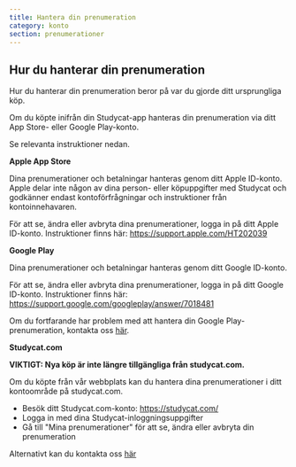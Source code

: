 ```yaml
---
title: Hantera din prenumeration
category: konto
section: prenumerationer
---
```

## Hur du hanterar din prenumeration

Hur du hanterar din prenumeration beror på var du gjorde ditt ursprungliga köp.

Om du köpte inifrån din Studycat-app hanteras din prenumeration via ditt App Store- eller Google Play-konto.

Se relevanta instruktioner nedan.

**Apple App Store**

Dina prenumerationer och betalningar hanteras genom ditt Apple ID-konto. Apple delar inte någon av dina person- eller köpuppgifter med Studycat och godkänner endast kontoförfrågningar och instruktioner från kontoinnehavaren.

För att se, ändra eller avbryta dina prenumerationer, logga in på ditt Apple ID-konto. Instruktioner finns här: <https://support.apple.com/HT202039>

**Google Play**

Dina prenumerationer och betalningar hanteras genom ditt Google ID-konto.

För att se, ändra eller avbryta dina prenumerationer, logga in på ditt Google ID-konto. Instruktioner finns här: <https://support.google.com/googleplay/answer/7018481>

Om du fortfarande har problem med att hantera din Google Play-prenumeration, kontakta oss [här](https://help.studycat.com/hc/en-us/requests/new).

**Studycat.com**

**VIKTIGT: Nya köp är inte längre tillgängliga från studycat.com.**

Om du köpte från vår webbplats kan du hantera dina prenumerationer i ditt kontoområde på studycat.com.

* Besök ditt Studycat.com-konto: <https://studycat.com/>
* Logga in med dina Studycat-inloggningsuppgifter
* Gå till "Mina prenumerationer" för att se, ändra eller avbryta din prenumeration

Alternativt kan du kontakta oss [här](https://help.studycat.com/hc/en-us/requests/new)